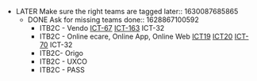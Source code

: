 - LATER Make sure the right teams are tagged
  later:: 1630087685865
	- DONE Ask for missing teams
	  done:: 1628867100592
		- ITB2C - Vendo [ICT-67](https://agile.corp.tele2.com/browse/ICT-67) [ICT-163](https://agile.corp.tele2.com/browse/ICT-163) ICT-32
		- ITB2C - Online ecare, Online App, Online Web [ICT19](https://agile.corp.tele2.com/browse/ICT-19) [ICT20](https://agile.corp.tele2.com/browse/ICT-20) [ICT-70](https://agile.corp.tele2.com/browse/ICT-70) ICT-32
		- ITB2C- Origo
		- ITB2C - UXCO
		- ITB2C - PASS